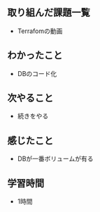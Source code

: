 ## 取り組んだ課題一覧
- Terrafomの動画

## わかったこと
- DBのコード化

## 次やること
- 続きをやる

## 感じたこと
- DBが一番ボリュームが有る

## 学習時間
- 1時間